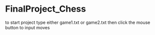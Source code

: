 # FinalProject_Chess
to start project type either game1.txt or game2.txt then click the mouse button to input moves
